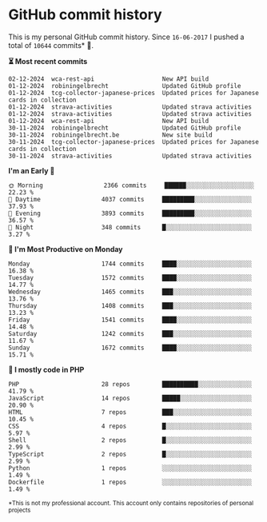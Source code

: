 # GitHub commit history
This is my personal GitHub commit history. Since <!--START_SECTION:first-commit-date-->`16-06-2017`<!--END_SECTION:first-commit-date--> I pushed a total of <!--START_SECTION:total-commit-count-->`10644`<!--END_SECTION:total-commit-count--> commits* 🎉.

<!--START_SECTION:most-recent-commits-->
**⏳ Most recent commits**
                                        
```text
02-12-2024  wca-rest-api                   New API build
01-12-2024  robiningelbrecht               Updated GitHub profile
01-12-2024  tcg-collector-japanese-prices  Updated prices for Japanese cards in collection
01-12-2024  strava-activities              Updated strava activities
01-12-2024  strava-activities              Updated strava activities
01-12-2024  wca-rest-api                   New API build
30-11-2024  robiningelbrecht               Updated GitHub profile
30-11-2024  robiningelbrecht.be            New site build
30-11-2024  tcg-collector-japanese-prices  Updated prices for Japanese cards in collection
30-11-2024  strava-activities              Updated strava activities
```
<!--END_SECTION:most-recent-commits-->  

<!--START_SECTION:commits-per-day-time-->
**I&#039;m an Early 🐤**

```text
🌞 Morning                 2366 commits     ██████░░░░░░░░░░░░░░░░░░░   22.23 %
🌆 Daytime                 4037 commits     █████████░░░░░░░░░░░░░░░░   37.93 %
🌃 Evening                 3893 commits     █████████░░░░░░░░░░░░░░░░   36.57 %
🌙 Night                   348 commits      █░░░░░░░░░░░░░░░░░░░░░░░░   3.27 %
```
<!--END_SECTION:commits-per-day-time-->  

<!--START_SECTION:commits-per-weekday-->
**📅 I&#039;m Most Productive on Monday**

```text
Monday                    1744 commits     ████░░░░░░░░░░░░░░░░░░░░░   16.38 %
Tuesday                   1572 commits     ████░░░░░░░░░░░░░░░░░░░░░   14.77 %
Wednesday                 1465 commits     ███░░░░░░░░░░░░░░░░░░░░░░   13.76 %
Thursday                  1408 commits     ███░░░░░░░░░░░░░░░░░░░░░░   13.23 %
Friday                    1541 commits     ████░░░░░░░░░░░░░░░░░░░░░   14.48 %
Saturday                  1242 commits     ███░░░░░░░░░░░░░░░░░░░░░░   11.67 %
Sunday                    1672 commits     ████░░░░░░░░░░░░░░░░░░░░░   15.71 %
```
<!--END_SECTION:commits-per-weekday-->  

<!--START_SECTION:repos-per-language-->
**💬 I mostly code in PHP**

```text
PHP                       28 repos         ██████████░░░░░░░░░░░░░░░   41.79 %
JavaScript                14 repos         █████░░░░░░░░░░░░░░░░░░░░   20.90 %
HTML                      7 repos          ███░░░░░░░░░░░░░░░░░░░░░░   10.45 %
CSS                       4 repos          █░░░░░░░░░░░░░░░░░░░░░░░░   5.97 %
Shell                     2 repos          █░░░░░░░░░░░░░░░░░░░░░░░░   2.99 %
TypeScript                2 repos          █░░░░░░░░░░░░░░░░░░░░░░░░   2.99 %
Python                    1 repos          ░░░░░░░░░░░░░░░░░░░░░░░░░   1.49 %
Dockerfile                1 repos          ░░░░░░░░░░░░░░░░░░░░░░░░░   1.49 %
```
<!--END_SECTION:repos-per-language-->  

<sub>*This is not my professional account. This account only contains repositories of personal projects</sub>
